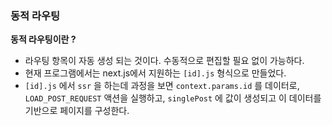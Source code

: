 ### 동적 라우팅

**동적 라우팅이란 ?**

-   라우팅 항목이 자동 생성 되는 것이다. 수동적으로 편집할 필요 없이 가능하다.
-   현재 프로그램에서는 next.js에서 지원하는 `[id].js` 형식으로 만들었다.
-   `[id].js` 에서 `ssr` 을 하는데 과정을 보면 `context.params.id` 를 데이터로, `LOAD_POST_REQUEST` 액션을 실행하고, `singlePost` 에 값이 생성되고 이 데이터를 기반으로 페이지를 구성한다.
